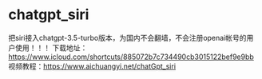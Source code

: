 # chatgpt_siri
把siri接入chatgpt-3.5-turbo版本，为国内不会翻墙，不会注册openai帐号的用户使用！！！
下载地址：https://www.icloud.com/shortcuts/885072b7c734490cb3015122bef9e9bb
视频教程：https://www.aichuangyi.net/chatGpt_siri
